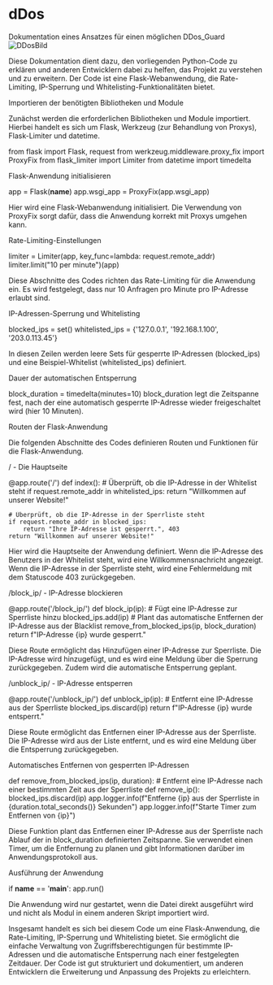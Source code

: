 # dDos


Dokumentation eines Ansatzes für einen möglichen DDos_Guard
![DDosBild](https://github.com/AppNewbie86/dDos/assets/101304191/5cd6d85e-91be-4383-b8d0-321abc01061f)



Diese Dokumentation dient dazu, den vorliegenden Python-Code zu erklären und anderen Entwicklern dabei zu helfen, 
das Projekt zu verstehen und zu erweitern. Der Code ist eine Flask-Webanwendung, die Rate-Limiting, IP-Sperrung und Whitelisting-Funktionalitäten 
bietet.

Importieren der benötigten Bibliotheken und Module

Zunächst werden die erforderlichen Bibliotheken und Module importiert. 
Hierbei handelt es sich um Flask, Werkzeug (zur Behandlung von Proxys), Flask-Limiter und datetime.


from flask import Flask, request
from werkzeug.middleware.proxy_fix import ProxyFix
from flask_limiter import Limiter
from datetime import timedelta

Flask-Anwendung initialisieren

app = Flask(__name__)
app.wsgi_app = ProxyFix(app.wsgi_app)

Hier wird eine Flask-Webanwendung initialisiert. Die Verwendung von ProxyFix sorgt dafür, dass die Anwendung korrekt mit Proxys umgehen kann.

Rate-Limiting-Einstellungen

limiter = Limiter(app, key_func=lambda: request.remote_addr)
limiter.limit("10 per minute")(app)

Diese Abschnitte des Codes richten das Rate-Limiting für die Anwendung ein. Es wird festgelegt, dass nur 10 Anfragen pro Minute pro IP-Adresse 
erlaubt sind.

IP-Adressen-Sperrung und Whitelisting

blocked_ips = set()
whitelisted_ips = {'127.0.0.1', '192.168.1.100', '203.0.113.45'}

In diesen Zeilen werden leere Sets für gesperrte IP-Adressen (blocked_ips) und eine Beispiel-Whitelist (whitelisted_ips) definiert.

Dauer der automatischen Entsperrung

block_duration = timedelta(minutes=10)
block_duration legt die Zeitspanne fest, nach der eine automatisch gesperrte IP-Adresse wieder freigeschaltet wird (hier 10 Minuten).

Routen der Flask-Anwendung

Die folgenden Abschnitte des Codes definieren Routen und Funktionen für die Flask-Anwendung.

/ - Die Hauptseite

@app.route('/')
def index():
    # Überprüft, ob die IP-Adresse in der Whitelist steht
    if request.remote_addr in whitelisted_ips:
        return "Willkommen auf unserer Website!"
    
    # Überprüft, ob die IP-Adresse in der Sperrliste steht
    if request.remote_addr in blocked_ips:
        return "Ihre IP-Adresse ist gesperrt.", 403
    return "Willkommen auf unserer Website!"
    
Hier wird die Hauptseite der Anwendung definiert. Wenn die IP-Adresse des Benutzers in der Whitelist steht, wird eine Willkommensnachricht 
angezeigt. Wenn die IP-Adresse in der Sperrliste steht, wird eine Fehlermeldung mit dem Statuscode 403 zurückgegeben.

/block_ip/<ip> - IP-Adresse blockieren

@app.route('/block_ip/<ip>')
def block_ip(ip):
    # Fügt eine IP-Adresse zur Sperrliste hinzu
    blocked_ips.add(ip)
    # Plant das automatische Entfernen der IP-Adresse aus der Blacklist
    remove_from_blocked_ips(ip, block_duration)
    return f"IP-Adresse {ip} wurde gesperrt."
    
Diese Route ermöglicht das Hinzufügen einer IP-Adresse zur Sperrliste. Die IP-Adresse wird hinzugefügt, und es wird eine Meldung 
über die Sperrung zurückgegeben. Zudem wird die automatische Entsperrung geplant.

/unblock_ip/<ip> - IP-Adresse entsperren

@app.route('/unblock_ip/<ip>')
def unblock_ip(ip):
    # Entfernt eine IP-Adresse aus der Sperrliste
    blocked_ips.discard(ip)
    return f"IP-Adresse {ip} wurde entsperrt."
    
Diese Route ermöglicht das Entfernen einer IP-Adresse aus der Sperrliste. Die IP-Adresse wird aus der Liste entfernt, und es wird eine 
Meldung über die Entsperrung zurückgegeben.

Automatisches Entfernen von gesperrten IP-Adressen

def remove_from_blocked_ips(ip, duration):
    # Entfernt eine IP-Adresse nach einer bestimmten Zeit aus der Sperrliste
    def remove_ip():
        blocked_ips.discard(ip)
    app.logger.info(f"Entferne {ip} aus der Sperrliste in {duration.total_seconds()} Sekunden")
    app.logger.info(f"Starte Timer zum Entfernen von {ip}")
    
Diese Funktion plant das Entfernen einer IP-Adresse aus der Sperrliste nach Ablauf der in block_duration definierten Zeitspanne. 
Sie verwendet einen Timer, um die Entfernung zu planen und gibt Informationen darüber im Anwendungsprotokoll aus.

Ausführung der Anwendung

if __name__ == '__main__':
    app.run()
    
Die Anwendung wird nur gestartet, wenn die Datei direkt ausgeführt wird und nicht als Modul in einem anderen Skript importiert wird.

Insgesamt handelt es sich bei diesem Code um eine Flask-Anwendung, die Rate-Limiting, IP-Sperrung und Whitelisting bietet. 
Sie ermöglicht die einfache Verwaltung von Zugriffsberechtigungen für bestimmte IP-Adressen und die automatische Entsperrung nach einer 
festgelegten Zeitdauer. Der Code ist gut strukturiert und dokumentiert, um anderen Entwicklern die Erweiterung und Anpassung des 
Projekts zu erleichtern.
